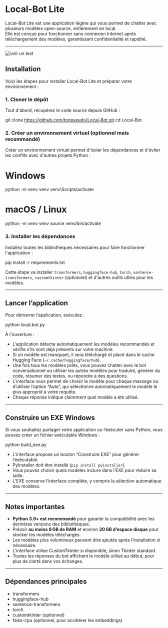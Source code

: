 # Local-Bot Lite

Local-Bot Lite est une application légère qui vous permet de chatter avec plusieurs modèles open-source, entièrement en local.  
Elle est conçue pour fonctionner sans connexion Internet après téléchargement des modèles, garantissant confidentialité et rapidité.

---

![voir un test](images/screenshot.png)


## Installation

Voici les étapes pour installer Local-Bot Lite et préparer votre environnement :

### 1. Cloner le dépôt

Tout d'abord, récupérez le code source depuis GitHub :

git clone https://github.com/tonpseudo/Local-Bot.git
cd Local-Bot

### 2. Créer un environnement virtuel (optionnel mais recommandé)

Créer un environnement virtuel permet d'isoler les dépendances et d'éviter les conflits avec d'autres projets Python :

# Windows
python -m venv venv
venv\Scripts\activate

# macOS / Linux
python -m venv venv
source venv/bin/activate

### 3. Installer les dépendances

Installez toutes les bibliothèques nécessaires pour faire fonctionner l'application :

pip install -r requirements.txt

Cette étape va installer `transformers`, `huggingface-hub`, `torch`, `sentence-transformers`, `customtkinter` (optionnel) et d'autres outils utiles pour les modèles.

---

## Lancer l’application

Pour démarrer l’application, exécutez :

python local.bot.py

À l'ouverture :

- L’application détecte automatiquement les modèles recommandés et vérifie s’ils sont déjà présents sur votre machine.  
- Si un modèle est manquant, il sera téléchargé et placé dans le cache Hugging Face (`~/.cache/huggingface/hub`).  
- Une fois tous les modèles prêts, vous pouvez chatter avec le bot conversationnel ou utiliser les autres modèles pour traduire, générer du code, résumer des textes, ou répondre à des questions.  
- L’interface vous permet de choisir le modèle pour chaque message ou d’utiliser l’option “Auto”, qui sélectionne automatiquement le modèle le plus approprié à votre requête.  
- Chaque réponse indique clairement quel modèle a été utilisé.

---

## Construire un EXE Windows

Si vous souhaitez partager votre application ou l’exécuter sans Python, vous pouvez créer un fichier exécutable Windows :

python build_exe.py

- L’interface propose un bouton “Construire EXE” pour générer l’exécutable.  
- PyInstaller doit être installé (`pip install pyinstaller`).  
- Vous pouvez choisir quels modèles inclure dans l’EXE pour réduire sa taille.  
- L’EXE conserve l’interface complète, y compris la sélection automatique des modèles.

---

## Notes importantes

- **Python 3.9+ est recommandé** pour garantir la compatibilité avec les dernières versions des bibliothèques.  
- Prévoir **au moins 8 GB de RAM** et environ **20 GB d’espace disque** pour stocker les modèles téléchargés.  
- Les modèles plus volumineux peuvent être ajoutés après l’installation si nécessaire.  
- L’interface utilise CustomTkinter si disponible, sinon Tkinter standard.  
- Toutes les réponses du bot affichent le modèle utilisé au début, pour plus de clarté dans vos échanges.  

---

## Dépendances principales

- transformers  
- huggingface-hub  
- sentence-transformers  
- torch  
- customtkinter (optionnel)  
- faiss-cpu (optionnel, pour accélérer les embeddings)


